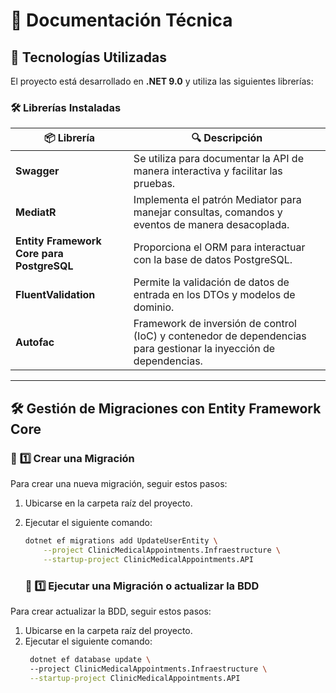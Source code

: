 # 📘 Documentación Técnica

## 📌 Tecnologías Utilizadas
El proyecto está desarrollado en **.NET 9.0** y utiliza las siguientes librerías:

### 🛠 Librerías Instaladas

| 📦 Librería | 🔍 Descripción |
|------------|---------------|
| **Swagger** | Se utiliza para documentar la API de manera interactiva y facilitar las pruebas. |
| **MediatR** | Implementa el patrón Mediator para manejar consultas, comandos y eventos de manera desacoplada. |
| **Entity Framework Core para PostgreSQL** | Proporciona el ORM para interactuar con la base de datos PostgreSQL. |
| **FluentValidation** | Permite la validación de datos de entrada en los DTOs y modelos de dominio. |
| **Autofac** | Framework de inversión de control (IoC) y contenedor de dependencias para gestionar la inyección de dependencias. |

---

## 🛠 Gestión de Migraciones con Entity Framework Core

### 📌 **1️⃣ Crear una Migración**
Para crear una nueva migración, seguir estos pasos:

1. Ubicarse en la carpeta raíz del proyecto.
2. Ejecutar el siguiente comando:
   ```sh
   dotnet ef migrations add UpdateUserEntity \
       --project ClinicMedicalAppointments.Infraestructure \
       --startup-project ClinicMedicalAppointments.API
   ```

   ### 📌 **1️⃣ Ejecutar una Migración o actualizar la BDD**
Para crear actualizar la BDD, seguir estos pasos:

1. Ubicarse en la carpeta raíz del proyecto.
2. Ejecutar el siguiente comando:
   ```sh
    dotnet ef database update \                                                         
    --project ClinicMedicalAppointments.Infraestructure \
    --startup-project ClinicMedicalAppointments.API 
